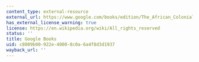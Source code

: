 ```yaml
---
content_type: external-resource
external_url: https://www.google.com/books/edition/The_African_Colonial_State_in_Comparativ/k9ZzyRyIaEsC?hl=en&gbpv=1
has_external_license_warning: true
license: https://en.wikipedia.org/wiki/All_rights_reserved
status: ''
title: Google Books
uid: c8009b00-922e-4000-8c0a-6a4f8d3d1937
wayback_url: ''
---
```

